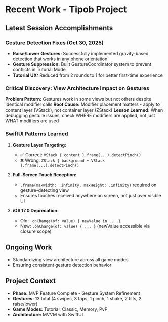 # Recent Work - Tipob Project

## Latest Session Accomplishments

### Gesture Detection Fixes (Oct 30, 2025)
- **Raise/Lower Gestures:** Successfully implemented gravity-based detection that works in any phone orientation
- **Gesture Suppression:** Built GestureCoordinator system to prevent conflicts in Tutorial Mode
- **Tutorial UX:** Reduced from 2 rounds to 1 for better first-time experience

### Critical Discovery: View Architecture Impact on Gestures
**Problem Pattern:** Gestures work in some views but not others despite identical modifier calls
**Root Cause:** Modifier placement matters - apply to content layer (VStack), not container layer (ZStack)
**Lesson Learned:** When debugging gesture issues, check WHERE modifiers are applied, not just WHAT modifiers are used

### SwiftUI Patterns Learned
1. **Gesture Layer Targeting:**
   - ✅ Correct: `VStack { content }.frame(...).detectPinch()`
   - ❌ Wrong: `ZStack { background + VStack }.frame(...).detectPinch()`
   
2. **Full-Screen Touch Reception:**
   - `.frame(maxWidth: .infinity, maxHeight: .infinity)` required on gesture-detecting view
   - Ensures touches received anywhere on screen, not just over visible UI

3. **iOS 17.0 Deprecation:**
   - Old: `.onChange(of: value) { newValue in ... }`
   - New: `.onChange(of: value) { ... }` (newValue accessible via closure scope)

## Ongoing Work
- Standardizing view architecture across all game modes
- Ensuring consistent gesture detection behavior

## Project Context
- **Phase:** MVP Feature Complete - Gesture System Refinement
- **Gestures:** 13 total (4 swipes, 3 taps, 1 pinch, 1 shake, 2 tilts, 2 raise/lower)
- **Game Modes:** Tutorial, Classic, Memory, PvP
- **Architecture:** MVVM with SwiftUI
